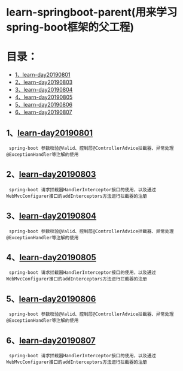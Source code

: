 # learn-springboot-parent(用来学习spring-boot框架的父工程)
目录：
====
* [1、learn-day20190801](#1learn-day20190801)
* [2、learn-day20190803](#2learn-day20190803)
* [3、learn-day20190804](#3learn-day20190801)
* [4、learn-day20190805](#4learn-day20190805)
* [5、learn-day20190806](#5learn-day20190806)
* [6、learn-day20190807](#6learn-day20190807)
## 1、[learn-day20190801](learn-day20190801)
     spring-boot 参数校验@Valid、控制层@ControllerAdvice拦截器、异常处理@ExceptionHandler等注解的使用
## 2、[learn-day20190803](learn-day20190803)
     spring-boot 请求拦截器HandlerInterceptor接口的使用，以及通过WebMvcConfigurer接口的addInterceptors方法进行拦截器的注册
## 3、[learn-day20190804](learn-day20190801)
     spring-boot 参数校验@Valid、控制层@ControllerAdvice拦截器、异常处理@ExceptionHandler等注解的使用
## 4、[learn-day20190805](learn-day20190803)
     spring-boot 请求拦截器HandlerInterceptor接口的使用，以及通过WebMvcConfigurer接口的addInterceptors方法进行拦截器的注册
## 5、[learn-day20190806](learn-day20190801)
     spring-boot 参数校验@Valid、控制层@ControllerAdvice拦截器、异常处理@ExceptionHandler等注解的使用
## 6、[learn-day20190807](learn-day20190803)
     spring-boot 请求拦截器HandlerInterceptor接口的使用，以及通过WebMvcConfigurer接口的addInterceptors方法进行拦截器的注册
